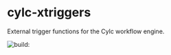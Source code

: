 # cylc-xtriggers
External trigger functions for the Cylc workflow engine.

<img src="https://travis-ci.org/cylc/cylc-xtriggers.svg?branch=master" alt="build:">
